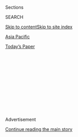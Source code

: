 <div id="app">

<div>

<div>

<div>

<div class="NYTAppHideMasthead css-1q2w90k e1suatyy0">

<div class="section css-ui9rw0 e1suatyy2">

<div class="css-eph4ug er09x8g0">

<div class="css-6n7j50">

</div>

<span class="css-1dv1kvn">Sections</span>

<div class="css-10488qs">

<span class="css-1dv1kvn">SEARCH</span>

</div>

[Skip to content](#site-content)[Skip to site index](#site-index)

</div>

<div id="masthead-section-label" class="css-1wr3we4 eaxe0e00">

[Asia
Pacific](https://www.nytimes3xbfgragh.onion/section/world/asia)

</div>

<div class="css-10698na e1huz5gh0">

</div>

</div>

<div id="masthead-bar-one" class="section hasLinks css-15hmgas e1csuq9d3">

<div class="css-uqyvli e1csuq9d0">

</div>

<div class="css-1uqjmks e1csuq9d1">

</div>

<div class="css-9e9ivx">

[](https://myaccount.nytimes3xbfgragh.onion/auth/login?response_type=cookie&client_id=vi)

</div>

<div class="css-1bvtpon e1csuq9d2">

[Today’s
Paper](https://www.nytimes3xbfgragh.onion/section/todayspaper)

</div>

</div>

</div>

</div>

<div data-aria-hidden="false">

<div id="site-content" data-role="main">

<div>

<div class="css-1aor85t" style="opacity:0.000000001;z-index:-1;visibility:hidden">

<div class="css-1hqnpie">

<div class="css-epjblv">

<span class="css-17xtcya">[Asia
Pacific](/section/world/asia)</span><span class="css-x15j1o">|</span><span class="css-fwqvlz">China
and U.S. Choose Safe Site for Biden
Visit</span>

</div>

<div class="css-k008qs">

<div class="css-1iwv8en">

<span class="css-18z7m18"></span>

<div>

</div>

</div>

<span class="css-1n6z4y"></span>

<div class="css-1705lsu">

<div class="css-4xjgmj">

<div class="css-4skfbu" data-role="toolbar" data-aria-label="Social Media Share buttons, Save button, and Comments Panel with current comment count" data-testid="share-tools">

  - 
  - 
  - 
  - 
    
    <div class="css-6n7j50">
    
    </div>

  - 

</div>

</div>

</div>

</div>

</div>

</div>

<div class="css-13pd83m">

</div>

<div id="top-wrapper" class="css-1sy8kpn">

<div id="top-slug" class="css-l9onyx">

Advertisement

</div>

[Continue reading the main
story](#after-top)

<div class="ad top-wrapper" style="text-align:center;height:100%;display:block;min-height:250px">

<div id="top" class="place-ad" data-position="top" data-size-key="top">

</div>

</div>

<div id="after-top">

</div>

</div>

<div id="sponsor-wrapper" class="css-1hyfx7x">

<div id="sponsor-slug" class="css-19vbshk">

Supported by

</div>

[Continue reading the main
story](#after-sponsor)

<div id="sponsor" class="ad sponsor-wrapper" style="text-align:center;height:100%;display:block">

</div>

<div id="after-sponsor">

</div>

</div>

<div class="css-1vkm6nb ehdk2mb0">

# China and U.S. Choose Safe Site for Biden Visit

</div>

<div class="css-79elbk" data-testid="photoviewer-wrapper">

<div class="css-z3e15g" data-testid="photoviewer-wrapper-hidden">

</div>

<div class="css-1a48zt4 ehw59r15" data-testid="photoviewer-children">

![<span class="css-16f3y1r e13ogyst0" data-aria-hidden="true">Vice
President Joseph R. Biden Jr. spoke at a high school in Dujiangyan,
China, on Sunday, with Vice President Xi Jinping, center, listening. No
students at the school died in the 2008
quake.</span><span class="css-cnj6d5 e1z0qqy90" itemprop="copyrightHolder"><span class="css-1ly73wi e1tej78p0">Credit...</span><span><span>Ng
Han Guan/Agence France-Presse — Getty
Images</span></span></span>](https://static01.graylady3jvrrxbe.onion/images/2011/08/22/world/asia/CHINA/CHINA-articleLarge.jpg?quality=75&auto=webp&disable=upscale)

</div>

</div>

<div class="css-xt80pu e12qa4dv0">

<div class="css-18e8msd">

<div class="css-vp77d3 epjyd6m0">

<div class="css-1baulvz">

By [<span class="css-1baulvz last-byline" itemprop="name">Edward
Wong</span>](https://www.nytimes3xbfgragh.onion/by/edward-wong)

</div>

</div>

  - Aug. 21,
    2011

  - 
    
    <div class="css-4xjgmj">
    
    <div class="css-d8bdto" data-role="toolbar" data-aria-label="Social Media Share buttons, Save button, and Comments Panel with current comment count" data-testid="share-tools">
    
      - 
      - 
      - 
      - 
        
        <div class="css-6n7j50">
        
        </div>
    
      - 
    
    </div>
    
    </div>

</div>

</div>

<div class="section meteredContent css-1r7ky0e" name="articleBody" itemprop="articleBody">

<div class="css-1fanzo5 StoryBodyCompanionColumn">

<div class="css-53u6y8">

DUJIANGYAN, China — The choice of sites for visits by foreign leaders is
always the product of careful deliberations, but those calculations were
particularly evident on Sunday when Vice President Joseph R. Biden Jr.
stopped at a school here.

Chinese and American officials knew that whichever school was selected
in Dujiangyan, in the western province of Sichuan, it had to reflect the
resilience of residents in recovering from the devastating earthquake of
May 12, 2008, which left more than 86,000 dead or missing.

But Chinese officials were no doubt careful to steer Mr. Biden away from
any school that would evoke memories of the thousands of students killed
when classrooms collapsed, spurring angry, grieving parents to press the
government for investigations into what they suspected was shoddy
construction. The government [bought the
silence](http://www.nytimes3xbfgragh.onion/2008/07/24/world/asia/24quake.html "Times article.")
of many parents with compensation money or [detained those who were
especially
troublesome](http://www.nytimes3xbfgragh.onion/2008/06/04/world/asia/04china.html "Times article.").

And so on Sunday afternoon, Mr. Biden’s entourage drove up to
Qingchengshan High School, set against a backdrop of green mountains
wreathed in mist. The original buildings had been badly damaged during
the earthquake, but no students had died, and the school was not
considered one that had particularly suffered from “tofu construction,”
now a catch phrase among Chinese for anything poorly built.

</div>

</div>

<div class="css-1fanzo5 StoryBodyCompanionColumn">

<div class="css-53u6y8">

That meant that the school was a good fit for a photo opportunity.
Moreover, the N.B.A. had helped build four basketball courts here after
the earthquake, and the United States Agency for International
Development and Cisco Systems had equipped classrooms with electronic
whiteboards. Mr. Biden and Vice President Xi Jinping, presumed to be the
next leader of China, chatted with dozens of students in white uniforms
who were playing basketball on the outdoor courts.

Just hours earlier, Mr. Biden had brought up the issue of human rights
during a speech to 400 people at Sichuan University. “Maybe the biggest
difference in our respective approaches are our approaches to what we
refer to as human rights,” he said.

“I recognize that many of you in this auditorium see our advocacy of
human rights as at best an intrusion and at worst an assault on your
sovereignty,” he added. But for Americans, he said “there is a
significant moral component to our
advocacy.”

<div class="css-79elbk" data-testid="photoviewer-wrapper">

<div class="css-z3e15g" data-testid="photoviewer-wrapper-hidden">

</div>

<div class="css-1a48zt4 ehw59r15" data-testid="photoviewer-children">

<div class="css-zgakxe erfvjey0">

<span class="css-1ly73wi e1tej78p0">Image</span>

<div class="css-zjzyr8">

<div data-testid="lazyimage-container" style="height:482.3157894736842px">

</div>

</div>

</div>

<span class="css-cnj6d5 e1z0qqy90" itemprop="copyrightHolder"><span class="css-1ly73wi e1tej78p0">Credit...</span><span>The
New York Times</span></span>

</div>

</div>

Mr. Biden’s words, though coming from a man of power, do not resonate as
much across China as the memory of the victims of the collapsed schools
— an official estimate said 5,335 students had died — and of the
suppression by the government of the voices of the grieving parents and
their demands for justice. Critics say the crackdown by the government
was one of the worst abuses of human rights in recent years.

</div>

</div>

<div class="css-1fanzo5 StoryBodyCompanionColumn">

<div class="css-53u6y8">

And parents in China are increasingly asking whether a child’s right to
a safe life should be considered a human right, universal to all and
somehow guaranteed by the government. Since the collapsed schools first
galvanized that sentiment, scare after scare has followed. In the fall
of 2008, news spread of a tainted milk scandal — six infants had died
and 300,000 had fallen ill — and of the government scramble to buy off
or detain angry parents. In the spring of 2010, a series of unrelated
school stabbings prompted questions about the ability of officials to
ensure security at schools. This year, food safety is a bigger issue
than ever before.

“But of course we’re angry,” Tian Wenyao, the mother of a 12-year-old
boy who died in the collapse of [Xinjian Primary
School](http://www.nytimes3xbfgragh.onion/2008/05/15/world/asia/15morgue.html "Times article.")
here in Dujiangyan, said in June 2008. “Who wouldn’t be angry? In the
morning, my child said to me, ‘Mama, I’m going to school.’ In the
evening, he turned up a corpse.”

Ms. Tian was among a group of mothers who had peacefully protested in
front of government offices only to have the police break up the
demonstration and drag away some parents.

The most famous human rights case this year, the three-month detention
of the artist Ai Weiwei, also has ties to the school collapses. One of
Mr. Ai’s most political projects in recent years was to direct a team of
volunteers in trying to compile a list of names of students who had died
in the collapses. He created an exhibition with children’s backpacks to
symbolize the deaths, and he traveled in 2009 to Sichuan to lend support
to Tan Zuoren, an advocate of the parents who was being tried for
inciting subversion. Mr. Ai was beaten by police officers, and Mr. Tan
was sentenced to three years in prison.

On Sunday, sticking to diplomacy, Mr. Biden did not mention the grieving
parents in any public manner when meeting with Mr. Xi. The two first
spoke together in a large gathering outside the Qingchengshan school,
then walked over to the basketball players. Mr. Biden tried making a
shot six times before finally succeeding on the seventh. He and Mr. Xi
signed a basketball; Mr. Biden scrawled “U.S.A.”

This was not Xinjian Primary School, nor was it [Juyuan Middle
School](http://www.nytimes3xbfgragh.onion/2008/05/13/world/asia/13scene.html?ref=asia "Times article."),
in a suburb of Dujiangyan, where 900 students had died in a cascade of
concrete. But the gym teacher here, He Zhengzhong, still shook his head
when asked about the earthquake. “We were out here in prefabricated
buildings for 10 months,” he said.

Inside a classroom, Mr. Biden and Mr. Xi sat in front of a semicircle of
31 students studying English and took questions. Mr. Biden talked about
the dedication of his wife, Jill, to teaching (she has worked at
community colleges), and he urged one girl to go into that profession.
Mr. Xi sat and listened with little expression. But he became animated
toward the end of the session, speaking to the children and smiling when
he paraphrased a famous line from Mao. “The young people are like the
sun in the morning,” Mr. Xi said. “The world belongs to you.”

</div>

</div>

</div>

<div>

</div>

<div>

</div>

<div>

</div>

<div>

<div id="bottom-wrapper" class="css-1ede5it">

<div id="bottom-slug" class="css-l9onyx">

Advertisement

</div>

[Continue reading the main
story](#after-bottom)

<div id="bottom" class="ad bottom-wrapper" style="text-align:center;height:100%;display:block;min-height:90px">

</div>

<div id="after-bottom">

</div>

</div>

</div>

</div>

</div>

## Site Index

<div>

</div>

## Site Information Navigation

  - [© <span>2020</span> <span>The New York Times
    Company</span>](https://help.nytimes3xbfgragh.onion/hc/en-us/articles/115014792127-Copyright-notice)

<!-- end list -->

  - [NYTCo](https://www.nytco.com/)
  - [Contact
    Us](https://help.nytimes3xbfgragh.onion/hc/en-us/articles/115015385887-Contact-Us)
  - [Work with us](https://www.nytco.com/careers/)
  - [Advertise](https://nytmediakit.com/)
  - [T Brand Studio](http://www.tbrandstudio.com/)
  - [Your Ad
    Choices](https://www.nytimes3xbfgragh.onion/privacy/cookie-policy#how-do-i-manage-trackers)
  - [Privacy](https://www.nytimes3xbfgragh.onion/privacy)
  - [Terms of
    Service](https://help.nytimes3xbfgragh.onion/hc/en-us/articles/115014893428-Terms-of-service)
  - [Terms of
    Sale](https://help.nytimes3xbfgragh.onion/hc/en-us/articles/115014893968-Terms-of-sale)
  - [Site
    Map](https://spiderbites.nytimes3xbfgragh.onion)
  - [Help](https://help.nytimes3xbfgragh.onion/hc/en-us)
  - [Subscriptions](https://www.nytimes3xbfgragh.onion/subscription?campaignId=37WXW)

</div>

</div>

</div>

</div>
